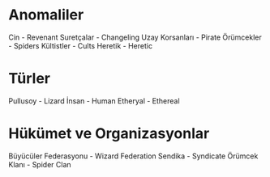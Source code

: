 # Anomaliler
Cin - Revenant
Suretçalar - Changeling
Uzay Korsanları - Pirate
Örümcekler - Spiders
Kültistler - Cults
Heretik - Heretic

# Türler
Pullusoy - Lizard
İnsan - Human
Etheryal - Ethereal

# Hükümet ve Organizasyonlar
Büyücüler Federasyonu - Wizard Federation
Sendika - Syndicate
Örümcek Klanı - Spider Clan

